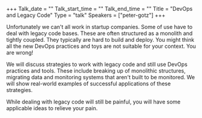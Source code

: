 +++
Talk_date = ""
Talk_start_time = ""
Talk_end_time = ""
Title = "DevOps and Legacy Code"
Type = "talk"
Speakers = ["peter-gotz"]
+++

Unfortunately we can't all work in startup companies. 
Some of use have to deal with legacy code bases. 
These are often structured as a monolith and tightly coupled. 
They typically are hard to build and deploy. 
You might think all the new DevOps practices and toys are not suitable for your context. 
You are wrong!

We will discuss strategies to work with legacy code and still use DevOps practices and tools. 
These include breaking up of monolithic structures, migrating data and monitoring systems that aren't built to be monitored. 
We will show real-world examples of successful applications of these strategies. 

While dealing with legacy code will still be painful, you will have some applicable ideas to relieve your pain. 



